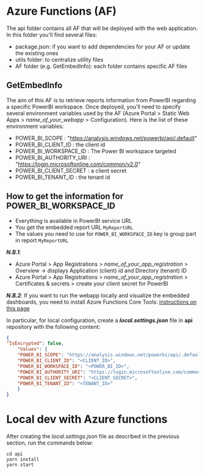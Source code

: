 # Azure Functions (AF)

The api folder contains all AF that will be deployed with the web application.
In this folder you'll find several files:
- package.json: if you want to add dependencies for your AF or update the existing ones
- utils folder: to centralize utility files
- AF folder (e.g. GetEmbedInfo): each folder contains specific AF files

## GetEmbedInfo

The aim of this AF is to retrieve reports information from PowerBI regarding a specific PowerBI workspace.
Once deployed, you'll need to specify several environment variables used by the AF (Azure Portal > Static Web Apps > _name_of_your_webapp_ > Configuration).
Here is the list of these environment variables:
- POWER_BI_SCOPE : "https://analysis.windows.net/powerbi/api/.default"
- POWER_BI_CLIENT_ID : the client id
- POWER_BI_WORKSPACE_ID : The Power BI workspace targeted
- POWER_BI_AUTHORITY_URI : "https://login.microsoftonline.com/common/v2.0"
- POWER_BI_CLIENT_SECRET : a client secret
- POWER_BI_TENANT_ID : the tenant id

## How to get the information for POWER_BI_WORKSPACE_ID
* Everything is available in PowerBI service URL
* You get the embedded report URL `MyReportURL`
* The values you need to use for `POWER_BI_WORKSPACE_ID` key is group part in report `MyReportURL`

_**N.B.1**_:
- Azure Portal > App Registrations > _name_of_your_app_registration_ > Overview -> displays Application (client) id and Directory (tenant) ID
- Azure Portal > App Registrations > _name_of_your_app_registration_ > Certificates & secrets > create your client secret for PowerBI

_**N.B.2**_: If you want to run the webapp locally and visualize the embedded dashboards, you need to install Azure Functions Core Tools: [instructions on this page](https://docs.microsoft.com/en-us/azure/azure-functions/functions-run-local)

 In particular, for local configuration, create a _**local.settings.json**_ file in **api** repository with the following content:

```json
{
"IsEncrypted": false,
    "Values": {
    "POWER_BI_SCOPE": "https://analysis.windows.net/powerbi/api/.default",
    "POWER_BI_CLIENT_ID": "<CLIENT_ID>",
    "POWER_BI_WORKSPACE_ID": "<POWER_BI_ID>",
    "POWER_BI_AUTHORITY_URI": "https://login.microsoftonline.com/common/v2.0",
    "POWER_BI_CLIENT_SECRET": "<CLIENT_SECRET>",
    "POWER_BI_TENANT_ID": "<TENANT_ID>"
    }
}
```

# Local dev with Azure functions

After creating the *local.settings.json* file as described in the previous section, run the commands below:
```
cd api
yarn install
yarn start
```
